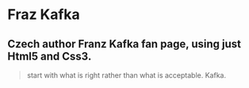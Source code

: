 # Fraz Kafka

## Czech author Franz Kafka fan page, using just Html5 and Css3.

> start with what is right rather than what is acceptable. Kafka.
